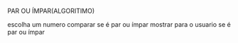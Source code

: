 PAR OU ÍMPAR(ALGORITIMO)

escolha um numero 
comparar se é par ou ímpar 
mostrar para o usuario se é par ou ímpar